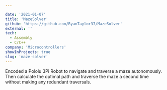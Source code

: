 ```yaml
---

date: '2021-01-07'
title: 'MazeSolver'
github: 'https://github.com/RyanTaylor37/MazeSolver'
external: ''
tech:
  - Assembly
  - C/C++
company: 'Microcontrollers'
showInProjects: true
slug: 'maze-solver'
---
```


Encoded a Pololu 3Pi Robot to navigate and traverse a maze autonomously. Then calculate the optimal path and traverse the maze a second time without making any redundant traversals.